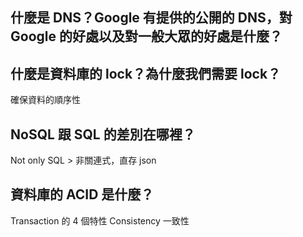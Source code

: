## 什麼是 DNS？Google 有提供的公開的 DNS，對 Google 的好處以及對一般大眾的好處是什麼？


## 什麼是資料庫的 lock？為什麼我們需要 lock？
確保資料的順序性

## NoSQL 跟 SQL 的差別在哪裡？
Not only SQL > 非關連式，直存 json

## 資料庫的 ACID 是什麼？
Transaction 的 4 個特性
Consistency 一致性
